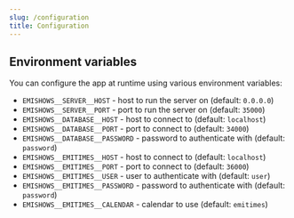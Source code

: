 ```yaml
---
slug: /configuration
title: Configuration
---
```


## Environment variables

You can configure the app at runtime using various environment variables:

- `EMISHOWS__SERVER__HOST` -
  host to run the server on
  (default: `0.0.0.0`)
- `EMISHOWS__SERVER__PORT` -
  port to run the server on
  (default: `35000`)
- `EMISHOWS__DATABASE__HOST` -
  host to connect to
  (default: `localhost`)
- `EMISHOWS__DATABASE__PORT` -
  port to connect to
  (default: `34000`)
- `EMISHOWS__DATABASE__PASSWORD` -
  password to authenticate with
  (default: `password`)
- `EMISHOWS__EMITIMES__HOST` -
  host to connect to
  (default: `localhost`)
- `EMISHOWS__EMITIMES__PORT` -
  port to connect to
  (default: `36000`)
- `EMISHOWS__EMITIMES__USER` -
  user to authenticate with
  (default: `user`)
- `EMISHOWS__EMITIMES__PASSWORD` -
  password to authenticate with
  (default: `password`)
- `EMISHOWS__EMITIMES__CALENDAR` -
  calendar to use
  (default: `emitimes`)
